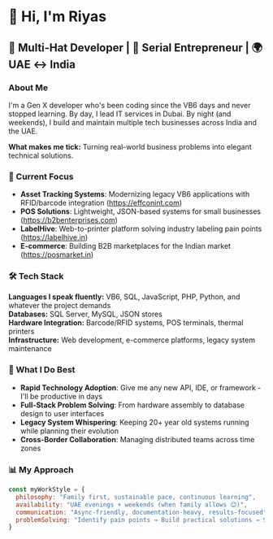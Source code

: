 # 👋 Hi, I'm Riyas

## 🔧 Multi-Hat Developer | 🚀 Serial Entrepreneur | 🌍 UAE ↔ India

### About Me
I'm a Gen X developer who's been coding since the VB6 days and never stopped learning. By day, I lead IT services in Dubai. By night (and weekends), I build and maintain multiple tech businesses across India and the UAE.

**What makes me tick:** Turning real-world business problems into elegant technical solutions.

### 🎯 Current Focus
- **Asset Tracking Systems**: Modernizing legacy VB6 applications with RFID/barcode integration (https://effconint.com)
- **POS Solutions**: Lightweight, JSON-based systems for small businesses (https://b2benterprises.com) 
- **LabelHive**: Web-to-printer platform solving industry labeling pain points (https://labelhive.in)
- **E-commerce**: Building B2B marketplaces for the Indian market (https://posmarket.in)

### 🛠️ Tech Stack
**Languages I speak fluently:** VB6, SQL, JavaScript, PHP, Python, and whatever the project demands  
**Databases:** SQL Server, MySQL, JSON stores  
**Hardware Integration:** Barcode/RFID systems, POS terminals, thermal printers  
**Infrastructure:** Web development, e-commerce platforms, legacy system maintenance  

### 🌟 What I Do Best
- **Rapid Technology Adoption**: Give me any new API, IDE, or framework - I'll be productive in days
- **Full-Stack Problem Solving**: From hardware assembly to database design to user interfaces
- **Legacy System Whispering**: Keeping 20+ year old systems running while planning their evolution
- **Cross-Border Collaboration**: Managing distributed teams across time zones

### 📊 My Approach
```javascript
const myWorkStyle = {
  philosophy: "Family first, sustainable pace, continuous learning",
  availability: "UAE evenings + weekends (when family allows 😊)",
  communication: "Async-friendly, documentation-heavy, results-focused",
  problemSolving: "Identify pain points → Build practical solutions → Scale thoughtfully"
}
